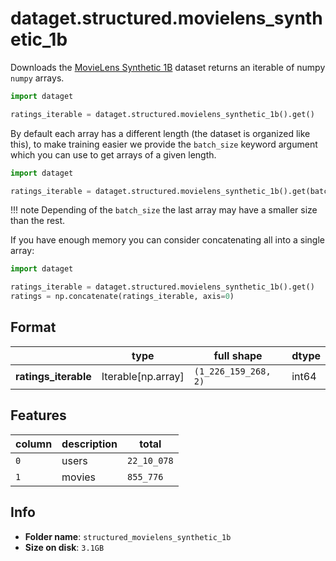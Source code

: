 # dataget.structured.movielens_synthetic_1b
Downloads the [MovieLens Synthetic 1B](https://grouplens.org/datasets/movielens/movielens-1b/) dataset returns an iterable of numpy `numpy` arrays.
```python
import dataget

ratings_iterable = dataget.structured.movielens_synthetic_1b().get()
```
By default each array has a different length (the dataset is organized like this), to make training easier we provide the `batch_size` keyword argument which you can use to get arrays of a given length. 

```python
import dataget

ratings_iterable = dataget.structured.movielens_synthetic_1b().get(batch_size=64)
```

!!! note
    Depending of the `batch_size` the last array may have a smaller size than the rest.

If you have enough memory you can consider concatenating all into a single array:
```python
import dataget

ratings_iterable = dataget.structured.movielens_synthetic_1b().get()
ratings = np.concatenate(ratings_iterable, axis=0)
```

## Format
|                      | type               | full shape           | dtype |
| -------------------- | ------------------ | -------------------- | ----- |
| **ratings_iterable** | Iterable[np.array] | `(1_226_159_268, 2)` | int64 |

## Features
| column | description | total       |
| ------ | ----------- | ----------- |
| `0`    | users       | `22_10_078` |
| `1`    | movies      | `855_776`   |


## Info
* **Folder name**: `structured_movielens_synthetic_1b`
* **Size on disk**: `3.1GB`